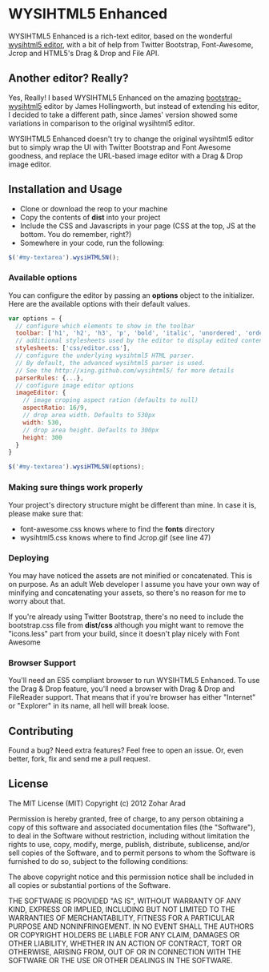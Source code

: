 # WYSIHTML5 Enhanced

WYSIHTML5 Enhanced is a rich-text editor, based on the wonderful [wysihtml5 editor](http://xing.github.com/wysihtml5/ "wysihtml5"), with a bit of help from Twitter Bootstrap, Font-Awesome, Jcrop and HTML5's Drag & Drop and File API.

## Another editor? Really?

Yes, Really! I based WYSIHTML5 Enhanced on the amazing [bootstrap-wysihtml5](https://github.com/jhollingworth/bootstrap-wysihtml5 "bootstrap-wysihtml5") editor by James Hollingworth, but instead of extending his editor, I decided to take a different path, since James' version showed some variations in comparison to the original wysihtml5 editor.

WYSIHTML5 Enhanced doesn't try to change the original wysihtml5 editor but to simply wrap the UI with Twitter Bootstrap and Font Awesome goodness, and replace the URL-based image editor with a Drag & Drop image editor.

## Installation and Usage

* Clone or download the reop to your machine
* Copy the contents of **dist** into your project
* Include the CSS and Javascripts in your page (CSS at the top, JS at the bottom. You do remember, right?)
* Somewhere in your code, run the following:

```javascript
$('#my-textarea').wysiHTML5N();
```

### Available options

You can configure the editor by passing an **options** object to the initializer. Here are the available options with their default values.

```javascript
var options = {
  // configure which elements to show in the toolbar
  toolbar: ['h1', 'h2', 'h3', 'p', 'bold', 'italic', 'unordered', 'ordered', 'insertLink', 'insertImage', 'changeView'],
  // additional stylesheets used by the editor to display edited content
  stylesheets: ['css/editor.css'],
  // configure the underlying wysihtml5 HTML parser.
  // By default, the advanced wysihtml5 parser is used.
  // See the http://xing.github.com/wysihtml5/ for more details
  parserRules: {...},
  // configure image editor options
  imageEditor: {
    // image croping aspect ration (defaults to null)
    aspectRatio: 16/9,
    // drop area width. Defaults to 530px
    width: 530,
    // drop area height. Defaults to 300px
    height: 300
  }
}

$('#my-textarea').wysiHTML5N(options);
```

### Making sure things work properly

Your project's directory structure might be different than mine. In case it is, please make sure that:

* font-awesome.css knows where to find the **fonts** directory
* wysihtml5.css knows where to find Jcrop.gif (see line 47)

### Deploying

You may have noticed the assets are not minified or concatenated. This is on purpose. As an adult Web developer I assume you have your own way of minifying and concatenating your assets, so there's no reason for me to worry about that.

If you're already using Twitter Bootstrap, there's no need to include the bootstrap.css file from **dist/css** although you might want to remove the "icons.less" part from your build, since it doesn't play nicely with Font Awesome

### Browser Support

You'll need an ES5 compliant browser to run WYSIHTML5 Enhanced. To use the Drag & Drop feature, you'll need a browser with Drag & Drop and FileReader support. That means that if you're browser has either "Internet" or "Explorer" in its name, all hell will break loose.

## Contributing

Found a bug? Need extra features? Feel free to open an issue. Or, even better, fork, fix and send me a pull request.

## License

The MIT License (MIT)
Copyright (c) 2012 Zohar Arad

Permission is hereby granted, free of charge, to any person obtaining a copy of this software and associated documentation files (the "Software"), to deal in the Software without restriction, including without limitation the rights to use, copy, modify, merge, publish, distribute, sublicense, and/or sell copies of the Software, and to permit persons to whom the Software is furnished to do so, subject to the following conditions:

The above copyright notice and this permission notice shall be included in all copies or substantial portions of the Software.

THE SOFTWARE IS PROVIDED "AS IS", WITHOUT WARRANTY OF ANY KIND, EXPRESS OR IMPLIED, INCLUDING BUT NOT LIMITED TO THE WARRANTIES OF MERCHANTABILITY, FITNESS FOR A PARTICULAR PURPOSE AND NONINFRINGEMENT. IN NO EVENT SHALL THE AUTHORS OR COPYRIGHT HOLDERS BE LIABLE FOR ANY CLAIM, DAMAGES OR OTHER LIABILITY, WHETHER IN AN ACTION OF CONTRACT, TORT OR OTHERWISE, ARISING FROM, OUT OF OR IN CONNECTION WITH THE SOFTWARE OR THE USE OR OTHER DEALINGS IN THE SOFTWARE.